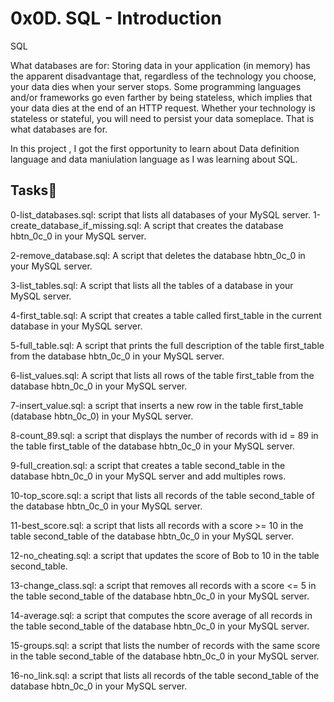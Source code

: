 
# 0x0D. SQL - Introduction
SQL

What databases are for: Storing data in your application (in memory) has the apparent disadvantage that, regardless of the technology you choose, your data dies when your server stops. Some programming languages and/or frameworks go even farther by being stateless, which implies that your data dies at the end of an HTTP request. Whether your technology is stateless or stateful, you will need to persist your data someplace. That is what databases are for.



In this project , I got the first opportunity to learn about Data definition language and data maniulation language as I was learning about SQL.
## Tasks:bee:

0-list_databases.sql:
script that lists all databases of your MySQL server.
1-create_database_if_missing.sql:
A script that creates the database hbtn_0c_0 in your MySQL server.

2-remove_database.sql:
A script that deletes the database hbtn_0c_0 in your MySQL server.

3-list_tables.sql:
A script that lists all the tables of a database in your MySQL server.

4-first_table.sql:
A script that creates a table called first_table in the current database in your MySQL server.

5-full_table.sql:
A script that prints the full description of the table first_table from the database hbtn_0c_0 in your MySQL server.

6-list_values.sql:
A script that lists all rows of the table first_table from the database hbtn_0c_0 in your MySQL server.

7-insert_value.sql:
a script that inserts a new row in the table first_table (database hbtn_0c_0) in your MySQL server.

8-count_89.sql:
a script that displays the number of records with id = 89 in the table first_table of the database hbtn_0c_0 in your MySQL server.

9-full_creation.sql:
a script that creates a table second_table in the database hbtn_0c_0 in your MySQL server and add multiples rows.

10-top_score.sql:
a script that lists all records of the table second_table of the database hbtn_0c_0 in your MySQL server.

11-best_score.sql:
a script that lists all records with a score >= 10 in the table second_table of the database hbtn_0c_0 in your MySQL server.

12-no_cheating.sql:
 a script that updates the score of Bob to 10 in the table second_table.

13-change_class.sql:
 a script that removes all records with a score <= 5 in the table second_table of the database hbtn_0c_0 in your MySQL server.

14-average.sql:
 a script that computes the score average of all records in the table second_table of the database hbtn_0c_0 in your MySQL server.

15-groups.sql:
a script that lists the number of records with the same score in the table second_table of the database hbtn_0c_0 in your MySQL server.

16-no_link.sql:
a script that lists all records of the table second_table of the database hbtn_0c_0 in your MySQL server.
